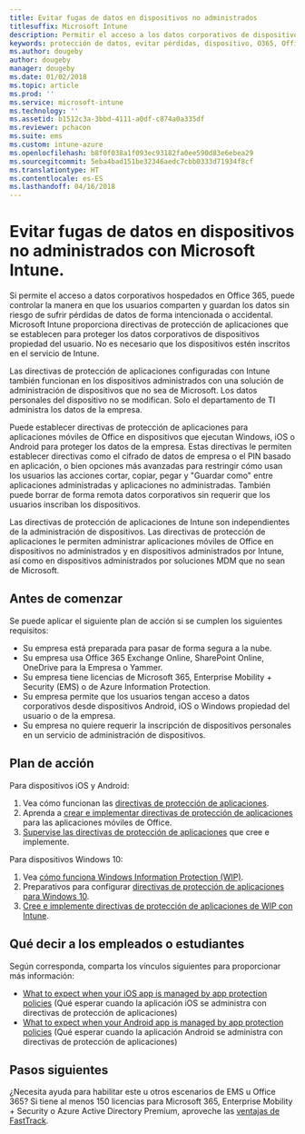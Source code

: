 ```yaml
---
title: Evitar fugas de datos en dispositivos no administrados
titlesuffix: Microsoft Intune
description: Permitir el acceso a los datos corporativos de dispositivos y proteger los datos de las pérdidas de datos con Microsoft Intune.
keywords: protección de datos, evitar pérdidas, dispositivo, O365, Office 365
ms.author: dougeby
author: dougeby
manager: dougeby
ms.date: 01/02/2018
ms.topic: article
ms.prod: ''
ms.service: microsoft-intune
ms.technology: ''
ms.assetid: b1512c3a-3bbd-4111-a0df-c874a0a335df
ms.reviewer: pchacon
ms.suite: ems
ms.custom: intune-azure
ms.openlocfilehash: b8f0f038a1f093ec93182fa0ee590d83e6ebea29
ms.sourcegitcommit: 5eba4bad151be32346aedc7cbb0333d71934f8cf
ms.translationtype: HT
ms.contentlocale: es-ES
ms.lasthandoff: 04/16/2018
---
```

# <a name="prevent-data-leaks-on-non-managed-devices-using-microsoft-intune"></a>Evitar fugas de datos en dispositivos no administrados con Microsoft Intune.

Si permite el acceso a datos corporativos hospedados en Office 365, puede controlar la manera en que los usuarios comparten y guardan los datos sin riesgo de sufrir pérdidas de datos de forma intencionada o accidental. Microsoft Intune proporciona directivas de protección de aplicaciones que se establecen para proteger los datos corporativos de dispositivos propiedad del usuario. No es necesario que los dispositivos estén inscritos en el servicio de Intune. 

Las directivas de protección de aplicaciones configuradas con Intune también funcionan en los dispositivos administrados con una solución de administración de dispositivos que no sea de Microsoft. Los datos personales del dispositivo no se modifican. Solo el departamento de TI administra los datos de la empresa. 

Puede establecer directivas de protección de aplicaciones para aplicaciones móviles de Office en dispositivos que ejecutan Windows, iOS o Android para proteger los datos de la empresa. Estas directivas le permiten establecer directivas como el cifrado de datos de empresa o el PIN basado en aplicación, o bien opciones más avanzadas para restringir cómo usan los usuarios las acciones cortar, copiar, pegar y "Guardar como" entre aplicaciones administradas y aplicaciones no administradas. También puede borrar de forma remota datos corporativos sin requerir que los usuarios inscriban los dispositivos. 

Las directivas de protección de aplicaciones de Intune son independientes de la administración de dispositivos. Las directivas de protección de aplicaciones le permiten administrar aplicaciones móviles de Office en dispositivos no administrados y en dispositivos administrados por Intune, así como en dispositivos administrados por soluciones MDM que no sean de Microsoft. 

## <a name="before-you-begin"></a>Antes de comenzar

Se puede aplicar el siguiente plan de acción si se cumplen los siguientes requisitos:
* Su empresa está preparada para pasar de forma segura a la nube.
* Su empresa usa Office 365 Exchange Online, SharePoint Online, OneDrive para la Empresa o Yammer.
* Su empresa tiene licencias de Microsoft 365, Enterprise Mobility + Security (EMS) o de Azure Information Protection.
* Su empresa permite que los usuarios tengan acceso a datos corporativos desde dispositivos Android, iOS o Windows propiedad del usuario o de la empresa. 
* Su empresa no quiere requerir la inscripción de dispositivos personales en un servicio de administración de dispositivos. 

## <a name="action-plan"></a>Plan de acción

Para dispositivos iOS y Android: 

1. Vea cómo funcionan las [directivas de protección de aplicaciones](app-protection-policy.md).
2. Aprenda a [crear e implementar directivas de protección de aplicaciones](app-protection-policies.md) para las aplicaciones móviles de Office. 
3. [Supervise las directivas de protección de aplicaciones](app-protection-policies-monitor.md) que cree e implemente. 

Para dispositivos Windows 10: 

1. Vea [cómo funciona Windows Information Protection (WIP)](https://docs.microsoft.com/windows/threat-protection/windows-information-protection/protect-enterprise-data-using-wip). 
2. Preparativos para configurar [directivas de protección de aplicaciones para Windows 10](app-protection-policies-configure-windows-10.md).
3. [Cree e implemente directivas de protección de aplicaciones de WIP con Intune](windows-information-protection-policy-create.md).

## <a name="what-to-tell-employees-and-students"></a>Qué decir a los empleados o estudiantes

Según corresponda, comparta los vínculos siguientes para proporcionar más información: 
* [What to expect when your iOS app is managed by app protection policies](app-protection-enabled-apps-ios.md) (Qué esperar cuando la aplicación iOS se administra con directivas de protección de aplicaciones)
* [What to expect when your Android app is managed by app protection policies](app-protection-enabled-apps-android.md) (Qué esperar cuando la aplicación Android se administra con directivas de protección de aplicaciones) 

## <a name="next-steps"></a>Pasos siguientes

¿Necesita ayuda para habilitar este u otros escenarios de EMS u Office 365? Si tiene al menos 150 licencias para Microsoft 365, Enterprise Mobility + Security o Azure Active Directory Premium, aproveche las [ventajas de FastTrack](https://docs.microsoft.com/enterprise-mobility-security/solutions/enterprise-mobility-fasttrack-program). 